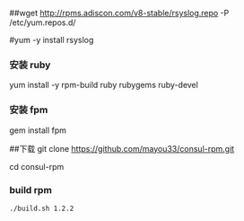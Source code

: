  
##wget http://rpms.adiscon.com/v8-stable/rsyslog.repo -P /etc/yum.repos.d/ 



#yum -y install rsyslog 


### 安装 ruby

yum install -y rpm-build ruby rubygems ruby-devel


### 安装 fpm
gem install fpm
 

##下载
git clone https://github.com/mayou33/consul-rpm.git

cd consul-rpm

### build rpm

``` sh
./build.sh 1.2.2
```
